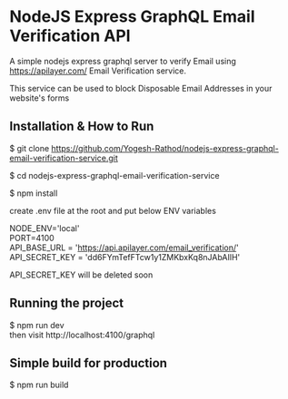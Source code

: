 # NodeJS Express GraphQL Email Verification API

A simple nodejs express graphql server to verify Email using https://apilayer.com/ Email Verification service.

This service can be used to block Disposable Email Addresses in your website's forms

## Installation & How to Run

  $ git clone https://github.com/Yogesh-Rathod/nodejs-express-graphql-email-verification-service.git
  
$ cd nodejs-express-graphql-email-verification-service

$ npm install

create .env file at the root and put below ENV variables

NODE_ENV='local'\
PORT=4100\
API_BASE_URL = 'https://api.apilayer.com/email_verification/' \
API_SECRET_KEY = 'dd6FYmTefFTcw1y1ZMKbxKq8nJAbAIlH' 


API_SECRET_KEY will be deleted soon

## Running the project

$ npm run dev\
then visit http://localhost:4100/graphql

## Simple build for production

$ npm run build
